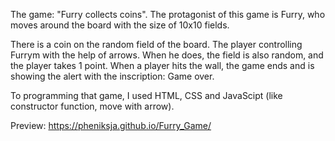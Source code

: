 The game: "Furry collects coins". 
The protagonist of this game is Furry, who moves around the board with the size of 10x10 fields.

There is a coin on the random field of the board. The player controlling Furrym with the help of arrows. When he does, the field is also random, and the player takes 1 point.
When a player hits the wall, the game ends and is showing the alert with the inscription: Game over.

To programming that game, I used HTML, CSS and JavaScipt (like constructor function, move with arrow). 


Preview:  https://pheniksja.github.io/Furry_Game/
